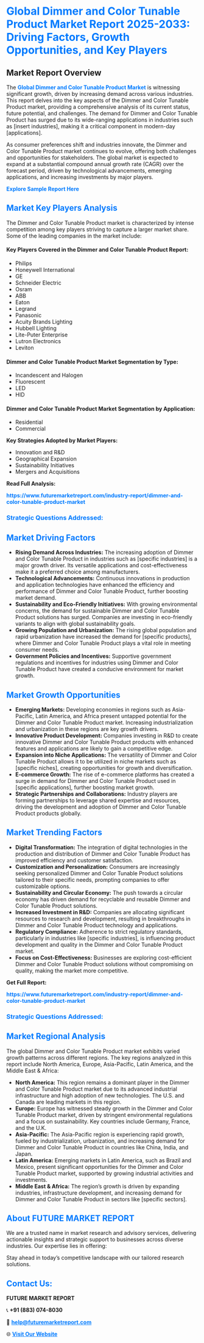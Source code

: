 <h1 style="color: #007BFF;">Global Dimmer and Color Tunable Product Market Report 2025-2033: Driving Factors, Growth Opportunities, and Key Players</h1>

<section id="overview">
<h2>Market Report Overview</h2>
<p>The <a href="https://www.futuremarketreport.com/industry-report/dimmer-and-color-tunable-product-market" style="color: #007BFF; text-decoration: none;"><strong>Global Dimmer and Color Tunable Product Market</strong></a> is witnessing significant growth, driven by increasing demand across various industries. This report delves into the key aspects of the Dimmer and Color Tunable Product market, providing a comprehensive analysis of its current status, future potential, and challenges. The demand for Dimmer and Color Tunable Product has surged due to its wide-ranging applications in industries such as [insert industries], making it a critical component in modern-day [applications].</p>
<p>As consumer preferences shift and industries innovate, the Dimmer and Color Tunable Product market continues to evolve, offering both challenges and opportunities for stakeholders. The global market is expected to expand at a substantial compound annual growth rate (CAGR) over the forecast period, driven by technological advancements, emerging applications, and increasing investments by major players.</p>
</section>

<section id="overview">
<p><a href="https://www.futuremarketreport.com/request-sample/reportId=82070" style="color: #007BFF; text-decoration: none;"><strong>Explore Sample Report Here</strong></a></p>
</section>

<section id="key-players">
<h2 style="color: #007BFF;">Market Key Players Analysis</h2>
<p>The Dimmer and Color Tunable Product market is characterized by intense competition among key players striving to capture a larger market share. Some of the leading companies in the market include:</p>
<h4>Key Players Covered in the Dimmer and Color Tunable Product Report:</h4>
<ul><li>Philips</li><li>Honeywell International</li><li>GE</li><li>Schneider Electric</li><li>Osram</li><li>ABB</li><li>Eaton</li><li>Legrand</li><li>Panasonic</li><li>Acuity Brands Lighting</li><li>Hubbell Lighting</li><li>Lite-Puter Enterprise</li><li>Lutron Electronics</li><li>Leviton</li></ul>
<h4>Dimmer and Color Tunable Product Market Segmentation by Type:</h4>
<ul><li>Incandescent and Halogen</li><li>Fluorescent</li><li>LED</li><li>HID</li></ul>

<h4>Dimmer and Color Tunable Product Market Segmentation by Application:</h4>
<ul><li>Residential</li><li>Commercial</li></ul>
<p><strong>Key Strategies Adopted by Market Players:</strong></p>
<ul>
<li>Innovation and R&D</li>
<li>Geographical Expansion</li>
<li>Sustainability Initiatives</li>
<li>Mergers and Acquisitions</li>
</ul>
</section>

<section>
<p><strong>Read Full Analysis: </strong></p><a href="https://www.futuremarketreport.com/industry-report/dimmer-and-color-tunable-product-market" style="color: #007BFF; text-decoration: none;"><strong>https://www.futuremarketreport.com/industry-report/dimmer-and-color-tunable-product-market</strong></a>
<h3 style="color: #007BFF;">Strategic Questions Addressed:</h3>
</section>

<section id="driving-factors">
<h2 style="color: #007BFF;">Market Driving Factors</h2>
<ul>
<li><strong>Rising Demand Across Industries:</strong> The increasing adoption of Dimmer and Color Tunable Product in industries such as [specific industries] is a major growth driver. Its versatile applications and cost-effectiveness make it a preferred choice among manufacturers.</li>
<li><strong>Technological Advancements:</strong> Continuous innovations in production and application technologies have enhanced the efficiency and performance of Dimmer and Color Tunable Product, further boosting market demand.</li>
<li><strong>Sustainability and Eco-Friendly Initiatives:</strong> With growing environmental concerns, the demand for sustainable Dimmer and Color Tunable Product solutions has surged. Companies are investing in eco-friendly variants to align with global sustainability goals.</li>
<li><strong>Growing Population and Urbanization:</strong> The rising global population and rapid urbanization have increased the demand for [specific products], where Dimmer and Color Tunable Product plays a vital role in meeting consumer needs.</li>
<li><strong>Government Policies and Incentives:</strong> Supportive government regulations and incentives for industries using Dimmer and Color Tunable Product have created a conducive environment for market growth.</li>
</ul>
</section>

<section id="growth-opportunities">
<h2 style="color: #007BFF;">Market Growth Opportunities</h2>
<ul>
<li><strong>Emerging Markets:</strong> Developing economies in regions such as Asia-Pacific, Latin America, and Africa present untapped potential for the Dimmer and Color Tunable Product market. Increasing industrialization and urbanization in these regions are key growth drivers.</li>
<li><strong>Innovative Product Development:</strong> Companies investing in R&D to create innovative Dimmer and Color Tunable Product products with enhanced features and applications are likely to gain a competitive edge.</li>
<li><strong>Expansion into Niche Applications:</strong> The versatility of Dimmer and Color Tunable Product allows it to be utilized in niche markets such as [specific niches], creating opportunities for growth and diversification.</li>
<li><strong>E-commerce Growth:</strong> The rise of e-commerce platforms has created a surge in demand for Dimmer and Color Tunable Product used in [specific applications], further boosting market growth.</li>
<li><strong>Strategic Partnerships and Collaborations:</strong> Industry players are forming partnerships to leverage shared expertise and resources, driving the development and adoption of Dimmer and Color Tunable Product products globally.</li>
</ul>
</section>

<section id="trending-factors">
<h2 style="color: #007BFF;">Market Trending Factors</h2>
<ul>
<li><strong>Digital Transformation:</strong> The integration of digital technologies in the production and distribution of Dimmer and Color Tunable Product has improved efficiency and customer satisfaction.</li>
<li><strong>Customization and Personalization:</strong> Consumers are increasingly seeking personalized Dimmer and Color Tunable Product solutions tailored to their specific needs, prompting companies to offer customizable options.</li>
<li><strong>Sustainability and Circular Economy:</strong> The push towards a circular economy has driven demand for recyclable and reusable Dimmer and Color Tunable Product solutions.</li>
<li><strong>Increased Investment in R&D:</strong> Companies are allocating significant resources to research and development, resulting in breakthroughs in Dimmer and Color Tunable Product technology and applications.</li>
<li><strong>Regulatory Compliance:</strong> Adherence to strict regulatory standards, particularly in industries like [specific industries], is influencing product development and quality in the Dimmer and Color Tunable Product market.</li>
<li><strong>Focus on Cost-Effectiveness:</strong> Businesses are exploring cost-efficient Dimmer and Color Tunable Product solutions without compromising on quality, making the market more competitive.</li>
</ul>
</section>

<section>
<p><strong>Get Full Report: </strong></p><a href="https://www.futuremarketreport.com/industry-report/dimmer-and-color-tunable-product-market" style="color: #007BFF; text-decoration: none;"><strong>https://www.futuremarketreport.com/industry-report/dimmer-and-color-tunable-product-market</strong></a>
<h3 style="color: #007BFF;">Strategic Questions Addressed:</h3>
</section>


<section id="regional-analysis">
<h2 style="color: #007BFF;">Market Regional Analysis</h2>
<p>The global Dimmer and Color Tunable Product market exhibits varied growth patterns across different regions. The key regions analyzed in this report include North America, Europe, Asia-Pacific, Latin America, and the Middle East & Africa:</p>
<ul>
<li><strong>North America:</strong> This region remains a dominant player in the Dimmer and Color Tunable Product market due to its advanced industrial infrastructure and high adoption of new technologies. The U.S. and Canada are leading markets in this region.</li>
<li><strong>Europe:</strong> Europe has witnessed steady growth in the Dimmer and Color Tunable Product market, driven by stringent environmental regulations and a focus on sustainability. Key countries include Germany, France, and the U.K.</li>
<li><strong>Asia-Pacific:</strong> The Asia-Pacific region is experiencing rapid growth, fueled by industrialization, urbanization, and increasing demand for Dimmer and Color Tunable Product in countries like China, India, and Japan.</li>
<li><strong>Latin America:</strong> Emerging markets in Latin America, such as Brazil and Mexico, present significant opportunities for the Dimmer and Color Tunable Product market, supported by growing industrial activities and investments.</li>
<li><strong>Middle East & Africa:</strong> The region’s growth is driven by expanding industries, infrastructure development, and increasing demand for Dimmer and Color Tunable Product in sectors like [specific sectors].</li>
</ul>
</section>

<footer>
<h2 style="color: #007BFF;">About FUTURE MARKET REPORT</h2>
<p>We are a trusted name in market research and advisory services, delivering actionable insights and strategic support to businesses across diverse industries. Our expertise lies in offering:</p>

<p>Stay ahead in today’s competitive landscape with our tailored research solutions.</p>

<h2 style="color: #007BFF;">Contact Us:</h2>
<p><strong>FUTURE MARKET REPORT</strong></p>
<p>📞 <strong>+91 (883) 074-8030</strong></p>
<p>📧 <strong><a href="mailto:help@futuremarketreport.com" style="color: #007BFF;">help@futuremarketreport.com</a></strong></p>
<p>🌐 <strong><a href="https://www.futuremarketreport.com/" style="color: #007BFF;">Visit Our Website</a></strong></p>
</footer>
